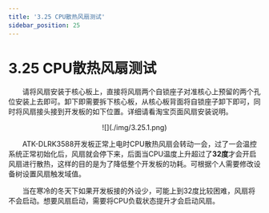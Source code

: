 ```yaml
---
title: '3.25 CPU散热风扇测试'
sidebar_position: 25
---
```


# 3.25 CPU散热风扇测试

&emsp;&emsp;请将风扇安装于核心板上，直接将风扇两个自锁座子对准核心上预留的两个孔位安装上去即可。卸下即需要拆下核心板，从核心板背面将自锁座子卸下即可，同时将风扇接头接到开发板的如下位置。详细请看淘宝页面风扇安装说明。

<center>
![](./img/3.25.1.png)
</center>

&emsp;&emsp;ATK-DLRK3588开发板正常上电时CPU散热风扇会转动一会，过了一会温控系统正常初始化后，风扇就会停下来，后面当CPU温度上升超过了**32度**才会开启风扇进行散热，这样的目的是为了降低整个开发板的功耗。可根据个人需要修改设备树设置风扇触发域值。

&emsp;&emsp;当在寒冷的冬天下如果开发板接的外设少，可能上到32度比较困难，风扇将不会启动。想要风扇启动，需要将CPU负载状态提升才会启动风扇。


